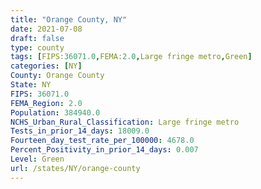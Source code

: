 ```yaml
---
title: "Orange County, NY"
date: 2021-07-08
draft: false
type: county
tags: [FIPS:36071.0,FEMA:2.0,Large fringe metro,Green]
categories: [NY]
County: Orange County
State: NY
FIPS: 36071.0
FEMA_Region: 2.0
Population: 384940.0
NCHS_Urban_Rural_Classification: Large fringe metro
Tests_in_prior_14_days: 18009.0
Fourteen_day_test_rate_per_100000: 4678.0
Percent_Positivity_in_prior_14_days: 0.007
Level: Green
url: /states/NY/orange-county
---
```



